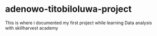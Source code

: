 # adenowo-titobiloluwa-project
This is where i documented my first project while learning Data analysis with skillharvest academy
